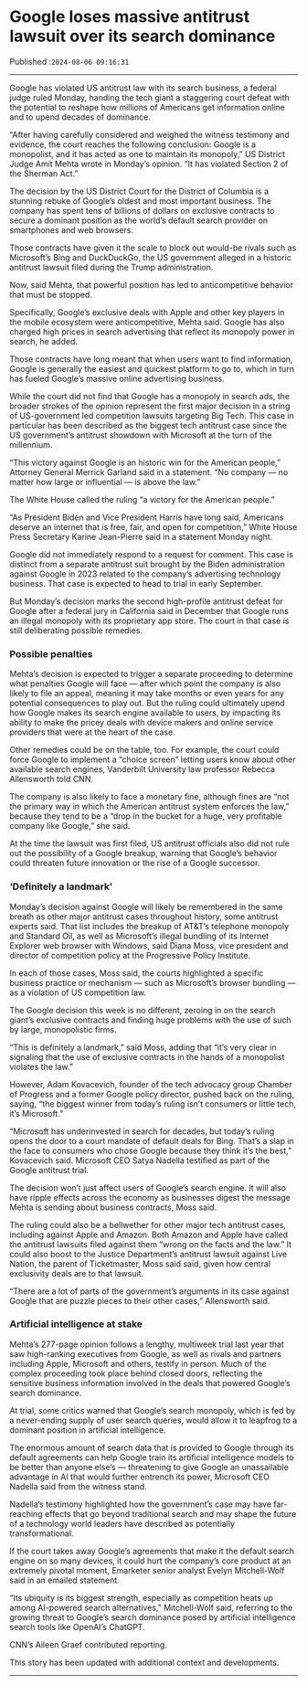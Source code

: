 # Google loses massive antitrust lawsuit over its search dominance

Published :`2024-08-06 09:16:31`

---

Google has violated US antitrust law with its search business, a federal judge ruled Monday, handing the tech giant a staggering court defeat with the potential to reshape how millions of Americans get information online and to upend decades of dominance.

“After having carefully considered and weighed the witness testimony and evidence, the court reaches the following conclusion: Google is a monopolist, and it has acted as one to maintain its monopoly,” US District Judge Amit Mehta wrote in Monday’s opinion. “It has violated Section 2 of the Sherman Act.”

The decision by the US District Court for the District of Columbia is a stunning rebuke of Google’s oldest and most important business. The company has spent tens of billions of dollars on exclusive contracts to secure a dominant position as the world’s default search provider on smartphones and web browsers.

Those contracts have given it the scale to block out would-be rivals such as Microsoft’s Bing and DuckDuckGo, the US government alleged in a historic antitrust lawsuit filed during the Trump administration.

Now, said Mehta, that powerful position has led to anticompetitive behavior that must be stopped.

Specifically, Google’s exclusive deals with Apple and other key players in the mobile ecosystem were anticompetitive, Mehta said. Google has also charged high prices in search advertising that reflect its monopoly power in search, he added.

Those contracts have long meant that when users want to find information, Google is generally the easiest and quickest platform to go to, which in turn has fueled Google’s massive online advertising business.

While the court did not find that Google has a monopoly in search ads, the broader strokes of the opinion represent the first major decision in a string of US-government led competition lawsuits targeting Big Tech. This case in particular has been described as the biggest tech antitrust case since the US government’s antitrust showdown with Microsoft at the turn of the millennium.

“This victory against Google is an historic win for the American people,” Attorney General Merrick Garland said in a statement. “No company — no matter how large or influential — is above the law.”

The White House called the ruling “a victory for the American people.”

“As President Biden and Vice President Harris have long said, Americans deserve an internet that is free, fair, and open for competition,” White House Press Secretary Karine Jean-Pierre said in a statement Monday night.

Google did not immediately respond to a request for comment. This case is distinct from a separate antitrust suit brought by the Biden administration against Google in 2023 related to the company’s advertising technology business. That case is expected to head to trial in early September.

But Monday’s decision marks the second high-profile antitrust defeat for Google after a federal jury in California said in December that Google runs an illegal monopoly with its proprietary app store. The court in that case is still deliberating possible remedies.

### Possible penalties

Mehta’s decision is expected to trigger a separate proceeding to determine what penalties Google will face — after which point the company is also likely to file an appeal, meaning it may take months or even years for any potential consequences to play out. But the ruling could ultimately upend how Google makes its search engine available to users, by impacting its ability to make the pricey deals with device makers and online service providers that were at the heart of the case.

Other remedies could be on the table, too. For example, the court could force Google to implement a “choice screen” letting users know about other available search engines, Vanderbilt University law professor Rebecca Allensworth told CNN.

The company is also likely to face a monetary fine, although fines are “not the primary way in which the American antitrust system enforces the law,” because they tend to be a “drop in the bucket for a huge, very profitable company like Google,” she said.

At the time the lawsuit was first filed, US antitrust officials also did not rule out the possibility of a Google breakup, warning that Google’s behavior could threaten future innovation or the rise of a Google successor.

### ‘Definitely a landmark’

Monday’s decision against Google will likely be remembered in the same breath as other major antitrust cases throughout history, some antitrust experts said. That list includes the breakup of AT&T’s telephone monopoly and Standard Oil, as well as Microsoft’s illegal bundling of its Internet Explorer web browser with Windows, said Diana Moss, vice president and director of competition policy at the Progressive Policy Institute.

In each of those cases, Moss said, the courts highlighted a specific business practice or mechanism — such as Microsoft’s browser bundling — as a violation of US competition law.

The Google decision this week is no different, zeroing in on the search giant’s exclusive contracts and finding huge problems with the use of such by large, monopolistic firms.

“This is definitely a landmark,” said Moss, adding that “it’s very clear in signaling that the use of exclusive contracts in the hands of a monopolist violates the law.”

However, Adam Kovacevich, founder of the tech advocacy group Chamber of Progress and a former Google policy director, pushed back on the ruling, saying, “the biggest winner from today’s ruling isn’t consumers or little tech, it’s Microsoft.”

“Microsoft has underinvested in search for decades, but today’s ruling opens the door to a court mandate of default deals for Bing. That’s a slap in the face to consumers who chose Google because they think it’s the best,” Kovacevich said. Microsoft CEO Satya Nadella testified as part of the Google antitrust trial.

The decision won’t just affect users of Google’s search engine. It will also have ripple effects across the economy as businesses digest the message Mehta is sending about business contracts, Moss said.

The ruling could also be a bellwether for other major tech antitrust cases, including against Apple and Amazon. Both Amazon and Apple have called the antitrust lawsuits filed against them “wrong on the facts and the law.” It could also boost to the Justice Department’s antitrust lawsuit against Live Nation, the parent of Ticketmaster, Moss said said, given how central exclusivity deals are to that lawsuit.

“There are a lot of parts of the government’s arguments in its case against Google that are puzzle pieces to their other cases,” Allensworth said.

### Artificial intelligence at stake

Mehta’s 277-page opinion follows a lengthy, multiweek trial last year that saw high-ranking executives from Google, as well as rivals and partners including Apple, Microsoft and others, testify in person. Much of the complex proceeding took place behind closed doors, reflecting the sensitive business information involved in the deals that powered Google’s search dominance.

At trial, some critics warned that Google’s search monopoly, which is fed by a never-ending supply of user search queries, would allow it to leapfrog to a dominant position in artificial intelligence.

The enormous amount of search data that is provided to Google through its default agreements can help Google train its artificial intelligence models to be better than anyone else’s — threatening to give Google an unassailable advantage in AI that would further entrench its power, Microsoft CEO Nadella said from the witness stand.

Nadella’s testimony highlighted how the government’s case may have far-reaching effects that go beyond traditional search and may shape the future of a technology world leaders have described as potentially transformational.

If the court takes away Google’s agreements that make it the default search engine on so many devices, it could hurt the company’s core product at an extremely pivotal moment, Emarketer senior analyst Evelyn Mitchell-Wolf said in an emailed statement.

“Its ubiquity is its biggest strength, especially as competition heats up among AI-powered search alternatives,” Mitchell-Wolf said, referring to the growing threat to Google’s search dominance posed by artificial intelligence search tools like OpenAI’s ChatGPT.

CNN’s Aileen Graef contributed reporting.

This story has been updated with additional context and developments.

---

